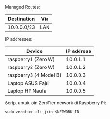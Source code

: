 Managed Routes:

| Destination | Via |
|-------------|-----|
| 10.0.0.0/23 | LAN |

IP addresses:

| Device | IP address |
|--------|------------|
| raspberry1 (Zero W) | 10.0.1.1 |
| raspberry2 (Zero W) | 10.0.1.2 |
| raspberry3 (4 Model B) | 10.0.0.3 |
| Laptop ASUS Fajri | 10.0.0.4 |
| Laptop HP Naufal | 10.0.0.5 |

Script untuk join ZeroTier network di Raspberry Pi:

    sudo zerotier-cli join $NETWORK_ID